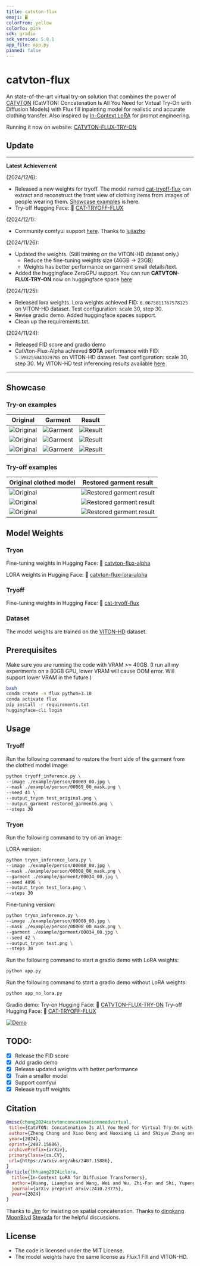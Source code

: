 ```yaml
---
title: catvton-flux
emoji: 🖥️
colorFrom: yellow
colorTo: pink
sdk: gradio
sdk_version: 5.0.1
app_file: app.py
pinned: false
---
```



# catvton-flux

An state-of-the-art virtual try-on solution that combines the power of [CATVTON](https://arxiv.org/abs/2407.15886) (CatVTON: Concatenation Is All You Need for Virtual Try-On with Diffusion Models) with Flux fill inpainting model for realistic and accurate clothing transfer.
Also inspired by [In-Context LoRA](https://arxiv.org/abs/2410.23775) for prompt engineering.

Running it now on website: [CATVTON-FLUX-TRY-ON](https://huggingface.co/spaces/xiaozaa/catvton-flux-try-on)

## Update

---
**Latest Achievement** 

(2024/12/6):
- Released a new weights for tryoff. The model named [cat-tryoff-flux](https://huggingface.co/xiaozaa/cat-tryoff-flux) can extract and reconstruct the front view of clothing items from images of people wearing them. [Showcase examples](#try-off-examples) is here.
- Try-off Hugging Face: 🤗 [CAT-TRYOFF-FLUX](https://huggingface.co/spaces/xiaozaa/cat-try-off-flux)

(2024/12/1):
- Community comfyui support [here](https://github.com/lujiazho/ComfyUI-CatvtonFluxWrapper). Thanks to [lujiazho](https://github.com/lujiazho)

(2024/11/26):
- Updated the weights. (Still training on the VITON-HD dataset only.)
    - Reduce the fine-tuning weights size (46GB -> 23GB)
    - Weights has better performance on garment small details/text.
- Added the huggingface ZeroGPU support. You can run **CATVTON-FLUX-TRY-ON** now on huggingface space [here](https://huggingface.co/spaces/xiaozaa/catvton-flux-try-on)

(2024/11/25):
- Released lora weights. Lora weights achieved FID: `6.0675811767578125` on VITON-HD dataset. Test configuration: scale 30, step 30.
- Revise gradio demo. Added huggingface spaces support.
- Clean up the requirements.txt.

(2024/11/24):
- Released FID score and gradio demo
- CatVton-Flux-Alpha achieved **SOTA** performance with FID: `5.593255043029785` on VITON-HD dataset. Test configuration: scale 30, step 30. My VITON-HD test inferencing results available [here](https://drive.google.com/file/d/1T2W5R1xH_uszGVD8p6UUAtWyx43rxGmI/view?usp=sharing)

---

## Showcase

### Try-on examples
| Original | Garment | Result |
|----------|---------|---------|
| ![Original](example/person/1.jpg) | ![Garment](example/garment/00035_00.jpg) | ![Result](example/result/1.png) |
| ![Original](example/person/1.jpg) | ![Garment](example/garment/04564_00.jpg) | ![Result](example/result/2.png) |
| ![Original](example/person/00008_00.jpg) | ![Garment](example/garment/00034_00.jpg) | ![Result](example/result/3.png) |

### Try-off examples
| Original clothed model | Restored garment result |
|------------------------|------------------------|
| ![Original](example/person/00055_00.jpg) | ![Restored garment result](example/tryoff_result/restored_garment2.png) |
| ![Original](example/person/00064_00.jpg) | ![Restored garment result](example/tryoff_result/restored_garment4.png) |
| ![Original](example/person/00069_00.jpg) | ![Restored garment result](example/tryoff_result/restored_garment6.png) |


## Model Weights
### Tryon
Fine-tuning weights in Hugging Face: 🤗 [catvton-flux-alpha](https://huggingface.co/xiaozaa/catvton-flux-alpha)

LORA weights in Hugging Face: 🤗 [catvton-flux-lora-alpha](https://huggingface.co/xiaozaa/catvton-flux-lora-alpha)

### Tryoff
Fine-tuning weights in Hugging Face: 🤗 [cat-tryoff-flux](https://huggingface.co/xiaozaa/cat-tryoff-flux)

### Dataset
The model weights are trained on the [VITON-HD](https://github.com/shadow2496/VITON-HD) dataset.

## Prerequisites
Make sure you are running the code with VRAM >= 40GB. (I run all my experiments on a 80GB GPU, lower VRAM will cause OOM error. Will support lower VRAM in the future.)

```bash
bash
conda create -n flux python=3.10
conda activate flux
pip install -r requirements.txt
huggingface-cli login
```

## Usage

### Tryoff
Run the following command to restore the front side of the garment from the clothed model image:
```bash
python tryoff_inference.py \
--image ./example/person/00069_00.jpg \
--mask ./example/person/00069_00_mask.png \
--seed 41 \
--output_tryon test_original.png \
--output_garment restored_garment6.png \
--steps 30
```

### Tryon
Run the following command to try on an image:

LORA version:
```bash
python tryon_inference_lora.py \
--image ./example/person/00008_00.jpg \
--mask ./example/person/00008_00_mask.png \
--garment ./example/garment/00034_00.jpg \
--seed 4096 \
--output_tryon test_lora.png \
--steps 30
```

Fine-tuning version:
```bash
python tryon_inference.py \
--image ./example/person/00008_00.jpg \
--mask ./example/person/00008_00_mask.png \
--garment ./example/garment/00034_00.jpg \
--seed 42 \
--output_tryon test.png \
--steps 30
```

Run the following command to start a gradio demo with LoRA weights:
```bash
python app.py
```

Run the following command to start a gradio demo without LoRA weights:
```bash
python app_no_lora.py
```

Gradio demo:
Try-on Hugging Face: 🤗 [CATVTON-FLUX-TRY-ON](https://huggingface.co/spaces/xiaozaa/catvton-flux-try-on)
Try-off Hugging Face: 🤗 [CAT-TRYOFF-FLUX](https://huggingface.co/spaces/xiaozaa/cat-try-off-flux)
<!-- Option 2: Using a thumbnail linked to the video -->
[![Demo](example/github.jpg)](https://upcdn.io/FW25b7k/raw/uploads/github.mp4)


## TODO:
- [x] Release the FID score
- [x] Add gradio demo
- [x] Release updated weights with better performance
- [x] Train a smaller model
- [x] Support comfyui
- [x] Release tryoff weights
## Citation

```bibtex
@misc{chong2024catvtonconcatenationneedvirtual,
 title={CatVTON: Concatenation Is All You Need for Virtual Try-On with Diffusion Models}, 
 author={Zheng Chong and Xiao Dong and Haoxiang Li and Shiyue Zhang and Wenqing Zhang and Xujie Zhang and Hanqing Zhao and Xiaodan Liang},
 year={2024},
 eprint={2407.15886},
 archivePrefix={arXiv},
 primaryClass={cs.CV},
 url={https://arxiv.org/abs/2407.15886}, 
}
@article{lhhuang2024iclora,
  title={In-Context LoRA for Diffusion Transformers},
  author={Huang, Lianghua and Wang, Wei and Wu, Zhi-Fan and Shi, Yupeng and Dou, Huanzhang and Liang, Chen and Feng, Yutong and Liu, Yu and Zhou, Jingren},
  journal={arXiv preprint arxiv:2410.23775},
  year={2024}
}
```

Thanks to [Jim](https://github.com/nom) for insisting on spatial concatenation.
Thanks to [dingkang](https://github.com/dingkwang) [MoonBlvd](https://github.com/MoonBlvd) [Stevada](https://github.com/Stevada) for the helpful discussions.

## License
- The code is licensed under the MIT License.
- The model weights have the same license as Flux.1 Fill and VITON-HD.
